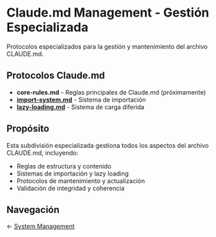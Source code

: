# Claude.md Management - Gestión Especializada

Protocolos especializados para la gestión y mantenimiento del archivo CLAUDE.md.

## Protocolos Claude.md

- **core-rules.md** - Reglas principales de Claude.md (próximamente)
- **[import-system.md](./import-system.md)** - Sistema de importación
- **[lazy-loading.md](./lazy-loading.md)** - Sistema de carga diferida

## Propósito

Esta subdivisión especializada gestiona todos los aspectos del archivo CLAUDE.md, incluyendo:
- Reglas de estructura y contenido
- Sistemas de importación y lazy loading
- Protocolos de mantenimiento y actualización
- Validación de integridad y coherencia

## Navegación

← [System Management](../README.md)